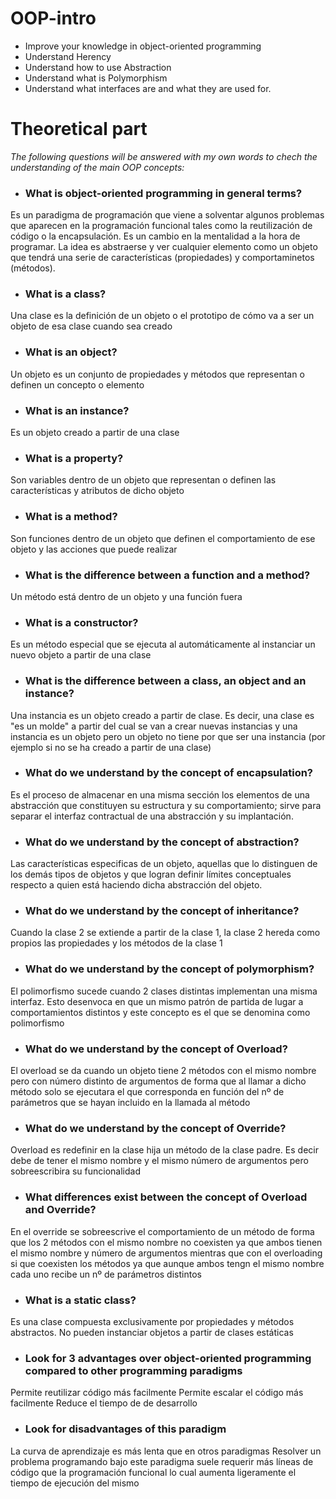 # OOP-intro

- Improve your knowledge in object-oriented programming
- Understand Herency
- Understand how to use Abstraction
- Understand what is Polymorphism
- Understand what interfaces are and what they are used for.

# Theoretical part

_The following questions will be answered with my own words to chech the understanding of the main OOP concepts:_

- ### What is object-oriented programming in general terms?
Es un paradigma de programación que viene a solventar algunos problemas que aparecen en la programación funcional tales como la reutilización de código o la encapsulación.
Es un cambio en la mentalidad a la hora de programar. La idea es abstraerse y ver cualquier elemento como un objeto que tendrá una serie de características (propiedades) y comportaminetos (métodos).
- ### What is a class?
Una clase es la definición de un objeto o el prototipo de cómo va a ser un objeto de esa clase cuando sea creado
- ### What is an object?
Un objeto es un conjunto de propiedades y métodos que representan o definen un concepto o elemento
- ### What is an instance?
Es un objeto creado a partir de una clase
- ### What is a property?
Son variables dentro de un objeto que representan o definen las características y atributos de dicho objeto
- ### What is a method?
Son funciones dentro de un objeto que definen el comportamiento de ese objeto y las acciones que puede realizar
- ### What is the difference between a function and a method?
Un método está dentro de un objeto y una función fuera
- ### What is a constructor?
Es un método especial que se ejecuta al automáticamente al instanciar un nuevo objeto a partir de una clase
- ### What is the difference between a class, an object and an instance?
Una instancia es un objeto creado a partir de clase. Es decir, una clase es "es un molde" a partir del cual se van a crear nuevas instancias y una instancia es un objeto pero un objeto no tiene por que ser una instancia (por ejemplo si no se ha creado a partir de una clase)
- ### What do we understand by the concept of encapsulation?
Es el proceso de almacenar en una misma sección los elementos de una abstracción que constituyen su estructura y su comportamiento; sirve para separar el interfaz contractual de una abstracción y su implantación.
- ### What do we understand by the concept of abstraction?
Las características especificas de un objeto, aquellas que lo distinguen de los demás tipos de objetos y que logran definir límites conceptuales respecto a quien está haciendo dicha abstracción del objeto.
- ### What do we understand by the concept of inheritance?
Cuando la clase 2 se extiende a partir de la clase 1, la clase 2 hereda como propios las propiedades y los métodos de la clase 1
- ### What do we understand by the concept of polymorphism?
El polimorfismo sucede cuando 2 clases distintas implementan una misma interfaz. Esto desenvoca en que un mismo patrón de partida de lugar a comportamientos distintos y este concepto es el que se denomina como polimorfismo
- ### What do we understand by the concept of Overload?
El overload se da cuando un objeto tiene 2 métodos con el mismo nombre pero con número distinto de argumentos de forma que al llamar a dicho método solo se ejecutara el que corresponda en función del nº de parámetros que se hayan incluido en la llamada al método
- ### What do we understand by the concept of Override?
Overload es redefinir en la clase hija un método de la clase padre. Es decir debe de tener el mismo nombre y el mismo número de argumentos pero sobreescribira su funcionalidad
- ### What differences exist between the concept of Overload and Override?
En el override se sobreescrive el comportamiento de un método de forma que los 2 métodos con el mismo nombre no coexisten ya que ambos tienen el mismo nombre y número de argumentos mientras que con el overloading si que coexisten los métodos ya que aunque ambos tengn el mismo nombre cada uno recibe un nº de parámetros distintos
- ### What is a static class?
Es una clase compuesta exclusivamente por propiedades y métodos abstractos. No pueden instanciar objetos a partir de clases estáticas
- ### Look for 3 advantages over object-oriented programming compared to other programming paradigms
Permite reutilizar código más facilmente
Permite escalar el código más facilmente
Reduce el tiempo de de desarrollo
- ### Look for disadvantages of this paradigm
La curva de aprendizaje es más lenta que en otros paradigmas
Resolver un problema programando bajo este paradigma suele requerir más líneas de código que la programación funcional lo cual aumenta ligeramente el tiempo de ejecución del mismo
